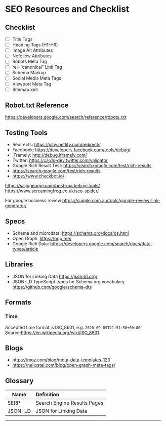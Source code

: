 # SEO Resources and Checklist

## Checklist

- [ ] Title Tags
- [ ] Heading Tags (H1-H6)
- [ ] Image Alt Attributes
- [ ] Nofollow Attributes
- [ ] Robots Meta Tag
- [ ] rel=”canonical” Link Tag
- [ ] Schema Markup
- [ ] Social Media Meta Tags
- [ ] Viewport Meta Tag
- [ ] Sitemap.xml

## Robot.txt Reference

https://developers.google.com/search/reference/robots_txt

## Testing Tools

- Redirects: https://play.netlify.com/redirects
- Facebook: https://developers.facebook.com/tools/debug/
- iFramely: http://debug.iframely.com/
- Twitter: https://cards-dev.twitter.com/validator
- Google Rich Result Test: https://search.google.com/test/rich-results
- https://search.google.com/test/rich-results
- https://www.checkbot.io/

https://saijogeorge.com/best-marketing-tools/
https://www.screamingfrog.co.uk/seo-spider/

For google business review
https://supple.com.au/tools/google-review-link-generator/

## Specs

- Schema and microdata: https://schema.org/docs/gs.html
- Open Graph: https://ogp.me/
- Google Rich Data: https://developers.google.com/search/docs/data-types/article

## Libraries

- JSON for Linking Data https://json-ld.org/
- JSON-LD TypeScript types for Schema.org vocabulary. https://github.com/google/schema-dts

## Formats

### Time

Accepted time format is ISO_8601, e.g. `2020-09-09T21:51:50+00:00`
Source:https://en.wikipedia.org/wiki/ISO_8601

## Blogs

- https://moz.com/blog/meta-data-templates-123
- https://neilpatel.com/blog/open-graph-meta-tags/

## Glossary

| Name    | Definition                  |
| ------- | :-------------------------- |
| SERP    | Search Engine Results Pages |
| JSON-LD | JSON for Linking Data       |

---
